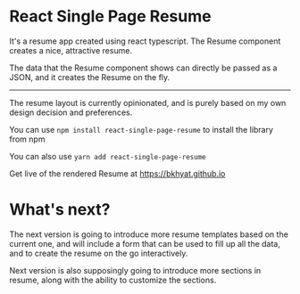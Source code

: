 # React Single Page Resume

It's a resume app created using react typescript.
The Resume component creates a nice, attractive resume.

The data that the Resume component shows can directly be passed as a JSON, and it creates the Resume on the fly.

<hr>

The resume layout is currently opinionated, and is purely based on my own design decision and preferences.

You can use `npm install react-single-page-resume` to install the library from npm

You can also use `yarn add react-single-page-resume`

Get live of the rendered Resume at https://bkhyat.github.io

# What's next?

The next version is going to introduce more resume templates based on the current one, and will include a form that can
be used to fill up all the data, and to create the resume on the go interactively.

Next version is also supposingly going to introduce more sections in resume, along with the ability to customize the
sections.
